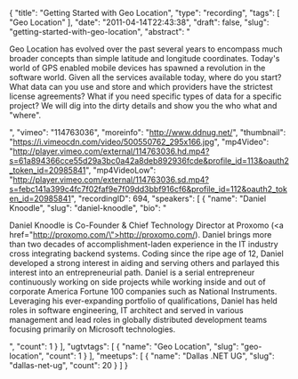 {
  "title": "Getting Started with Geo Location",
  "type": "recording",
  "tags": [
    "Geo Location"
  ],
  "date": "2011-04-14T22:43:38",
  "draft": false,
  "slug": "getting-started-with-geo-location",
  "abstract": "<p>Geo Location has evolved over the past several years to encompass much broader concepts than simple latitude and longitude coordinates. Today's world of GPS enabled mobile devices has spawned a revolution in the software world. Given all the services available today, where do you start? What data can you use and store and which providers have the strictest license agreements? What if you need specific types of data for a specific project? We will dig into the dirty details and show you the who  what  and \"where\".</p>",
  "vimeo": "114763036",
  "moreinfo": "http://www.ddnug.net/",
  "thumbnail": "https://i.vimeocdn.com/video/500550762_295x166.jpg",
  "mp4Video": "http://player.vimeo.com/external/114763036.hd.mp4?s=61a894366cce55d29a3bc0a42a8deb892936fcde&profile_id=113&oauth2_token_id=20985841",
  "mp4VideoLow": "http://player.vimeo.com/external/114763036.sd.mp4?s=febc141a399c4fc7f02faf9e7f09dd3bbf916cf6&profile_id=112&oauth2_token_id=20985841",
  "recordingID": 694,
  "speakers": [
    {
      "name": "Daniel Knoodle",
      "slug": "daniel-knoodle",
      "bio": "<p>Daniel Knoodle is Co-Founder &amp; Chief Technology Director at Proxomo (<a href=\"http://proxomo.com/\">http://proxomo.com/</a>). Daniel brings more than two decades of accomplishment-laden experience in the IT industry cross integrating backend systems. Coding since the ripe age of 12, Daniel developed a strong interest in aiding and serving others and parlayed this interest into an entrepreneurial path. Daniel is a serial entrepreneur continuously working on side projects while working inside and out of corporate America Fortune 100 companies such as National Instruments. Leveraging his ever-expanding portfolio of qualifications, Daniel has held roles in software engineering, IT architect and served in various management and lead roles in globally distributed development teams focusing primarily on Microsoft technologies.</p>",
      "count": 1
    }
  ],
  "ugtvtags": [
    {
      "name": "Geo Location",
      "slug": "geo-location",
      "count": 1
    }
  ],
  "meetups": [
    {
      "name": "Dallas .NET UG",
      "slug": "dallas-net-ug",
      "count": 20
    }
  ]
}